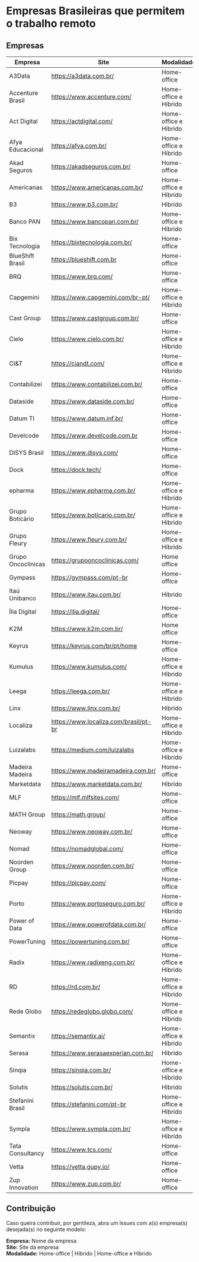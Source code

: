 # Empresas Brasileiras que permitem o trabalho remoto


## Empresas




| Empresa                 | Site                                    | Modalidade            | 
| -------                 | ---                                     | ---                   |
| A3Data                  | https://a3data.com.br/                  | Home-office           |
| Accenture Brasil        | https://www.accenture.com/              | Home-office e Híbrido |
| Act Digital             | https://actdigital.com/                 | Home-office e Híbrido |
| Afya Educacional        | https://afya.com.br/                    | Home-office e Híbrido |
| Akad Seguros            | https://akadseguros.com.br/             | Home-office           |
| Americanas              | https://www.americanas.com.br/          | Home-office e Híbrido |
| B3                      | https://www.b3.com.br/                  | Híbrido               |
| Banco PAN               | https://www.bancopan.com.br/            | Home-office e Híbrido |
| Bix Tecnologia          | https://bixtecnologia.com.br/           | Home-office           |
| BlueShift Brasil        | https://blueshift.com.br                | Home-office           |
| BRQ                     | https://www.brq.com/                    | Home-office           |
| Capgemini               | https://www.capgemini.com/br-pt/        | Home-office e Híbrido |
| Cast Group              | https://www.castgroup.com.br/           | Home-office           |
| Cielo                   | https://www.cielo.com.br/               | Home-office e Híbrido |
| CI&T                    | https://ciandt.com/                     | Home-office e Híbrido |
| Contabilizei            | https://www.contabilizei.com.br/        | Home-office           |
| Dataside                | https://www.dataside.com.br/            | Home-office           |
| Datum TI                | https://www.datum.inf.br/               | Home-office           |
| Develcode               | https://www.develcode.com.br            | Home-office           |
| DISYS Brasil            | https://www.disys.com/                  | Home-office           |
| Dock                    | https://dock.tech/                      | Home-office           |
| epharma                 | https://www.epharma.com.br/             | Home-office e Híbrido |
| Grupo Boticário         | https://www.boticario.com.br/           | Home-office e Híbrido |
| Grupo Fleury            | https://www.fleury.com.br/              | Home-office e Híbrido |
| Grupo Oncoclínicas      | https://grupooncoclinicas.com/          | Home office           |
| Gympass                 | https://gympass.com/pt-br               | Home-office           |
| Itaú Unibanco           | https://www.itau.com.br/                | Híbrido               |
| Ília Digital            | https://ilia.digital/                   | Home-office           |
| K2M                     | https://www.k2m.com.br/                 | Home office           |
| Keyrus                  | https://keyrus.com/br/pt/home           | Home-office           |
| Kumulus                 | https://www.kumulus.com/                | Home-office e Híbrido |
| Leega                   | https://leega.com.br/                   | Home-office e Híbrido |
| Linx                    | https://www.linx.com.br/                | Híbrido               |
| Localiza                | https://www.localiza.com/brasil/pt-br   | Home-office e Híbrido |
| Luizalabs               | https://medium.com/luizalabs            | Home-office e Híbrido | 
| Madeira Madeira         | https://www.madeiramadeira.com.br/      | Home-office           |
| Marketdata              | https://www.marketdata.com.br/          | Híbrido               |
| MLF                     | https://mlf.mlfsites.com/               | Home-office           |
| MATH Group              | https://math.group/                     | Home-office           |
| Neoway                  | https://www.neoway.com.br/              | Home-office           |
| Nomad                   | https://nomadglobal.com/                | Home-office           |
| Noorden Group           | https://www.noorden.com.br/             | Home-office           |
| Picpay                  | https://picpay.com/                     | Home-office           |
| Porto                   | https://www.portoseguro.com.br/         | Home-office e Híbrido |
| Power of Data           | https://www.powerofdata.com.br/         | Home-office           |
| PowerTuning             | https://powertuning.com.br/             | Home-office           |
| Radix                   | https://www.radixeng.com.br/            | Home-office e Híbrido |
| RD                      | https://rd.com.br/                      | Home-office e Híbrido |
| Rede Globo              | https://redeglobo.globo.com/            | Home-office e Híbrido |
| Semantix                | https://semantix.ai/                    | Home-office e Híbrido |
| Serasa                  | https://www.serasaexperian.com.br/      | Híbrido               |
| Sinqia                  | https://sinqia.com.br/                  | Home-office e Híbrido |
| Solutis                 | https://solutis.com.br/                 | Híbrido               |
| Stefanini Brasil        | https://stefanini.com/pt-br             | Home-office e Híbrido |
| Sympla                  | https://www.sympla.com.br/              | Home-office e Híbrido |
| Tata Consultancy        | https://www.tcs.com/                    | Home-office           |
| Vetta                   | https://vetta.gupy.io/                  | Home-office           |
| Zup Innovation          | https://www.zup.com.br/                 | Home-office           |



## Contribuição

Caso queira contribuir, por gentileza, abra um Issues com a(s) empresa(s) desejada(s) no seguinte modelo:

**Empresa:** Nome da empresa <br>
**Site:** Site da empresa <br>
**Modalidade:** Home-office | Híbrido | Home-office e Híbrido
